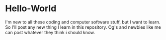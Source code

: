 # Hello-World
I'm new to all these coding and computer software stuff, but I want to learn. So I'll post any new thing I learn in this repository.
Og's and newbies like me can post whatever they think i should know.
